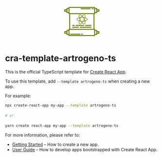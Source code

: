 <p align="center">
  <a href="readme/">
    <img src="https://github.com/Artrogeno/cra-template-artrogeno-ts/raw/master/template/src/assets/images/logo.svg" width=120 height=120 
    alt="CRA Template Artrogeno Typescript" />
  </a>
</p>

# cra-template-artrogeno-ts

This is the official TypeScript template for [Create React App](https://github.com/facebook/create-react-app).

To use this template, add `--template artrogeno-ts` when creating a new app.

For example:

```sh
npx create-react-app my-app --template artrogeno-ts

# or

yarn create react-app my-app --template artrogeno-ts
```

For more information, please refer to:

- [Getting Started](https://create-react-app.dev/docs/getting-started) – How to create a new app.
- [User Guide](https://create-react-app.dev) – How to develop apps bootstrapped with Create React App.
